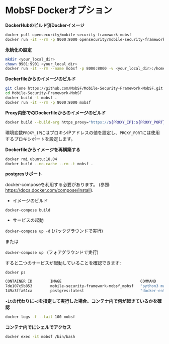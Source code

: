 # MobSF Dockerオプション

**DockerHubのビルド済Dockerイメージ**

```bash
docker pull opensecurity/mobile-security-framework-mobsf
docker run -it --rm -p 8000:8000 opensecurity/mobile-security-framework-mobsf:latest
```

**永続化の設定**

```bash
mkdir <your_local_dir>
chown 9901:9901 <your_local_dir>
docker run -it --rm --name mobsf -p 8000:8000 -v <your_local_dir>:/home/mobsf/.MobSF opensecurity/mobile-security-framework-mobsf:latest
```

**Dockerfileからのイメージのビルド**

```bash
git clone https://github.com/MobSF/Mobile-Security-Framework-MobSF.git
cd Mobile-Security-Framework-MobSF
docker build -t mobsf .
docker run -it --rm -p 8000:8000 mobsf
```

**Proxy内部でのDockerfileからのイメージのビルド**

```bash
docker build --build-arg https_proxy="https://${PROXY_IP}:${PROXY_PORT}" --build-arg http_proxy="${PROXY_IP}:${PROXY_PORT}" --build-arg NO_PROXY="127.0.0.1" -t mobsf .
```

環境変数`PROXY_IP`にはプロキシIPアドレスの値を設定し、`PROXY_PORT`には使用するプロキシポートを設定します。

**Dockerfileからイメージを再構築する**

```bash
docker rmi ubuntu:18.04
docker build --no-cache --rm -t mobsf .
```

**postgresサポート**

docker-composeを利用する必要があります。 (参照: <https://docs.docker.com/compose/install>).

* イメージのビルド

`docker-compose build`

* サービスの起動

`docker-compose up -d`  (バックグラウンドで実行)

または

`docker-compose up ` (フォアグラウンドで実行)

すると二つのサービスが起動していることを確認できます:

`docker ps`

```bash
CONTAINER ID        IMAGE                                   COMMAND                  CREATED             STATUS              PORTS                          NAMES
7de107c5b853        mobile-security-framework-mobsf_mobsf   "python3 manage.py r…"   5 weeks ago         Up 5 weeks          0.0.0.0:8000->8000/tcp         mobile-security-framework-mobsf_mobsf_1
149a3ffa61ca        postgres:latest                         "docker-entrypoint.s…"   5 weeks ago         Up 5 weeks          5432/tcp                       mobile-security-framework-mobsf_postgres_1
```

**`-it`の代わりに`-d`を指定して実行した場合、コンテナ内で何が起きているかを確認**

```bash
docker logs -f --tail 100 mobsf
```

**コンテナ内でにシェルでアクセス**

```bash
docker exec -it mobsf /bin/bash
```
